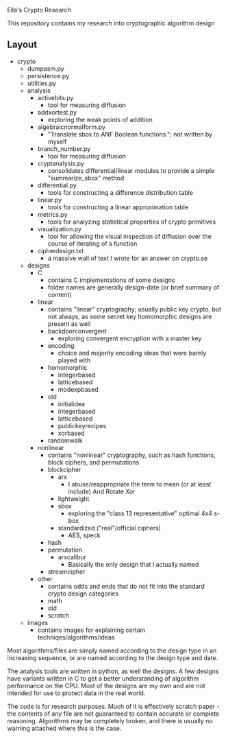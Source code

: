 Ella's Crypto Research

This repository contains my research into cryptographic algorithm design

Layout
----
- crypto
    - dumpasm.py
    - persistence.py
    - utilities.py    
    - analysis 
        - activebits.py
            - tool for measuring diffusion
        - addxortest.py
            - exploring the weak points of addition
        - algebraicnormalform.py
            - "Translate sbox to ANF Boolean functions."; not written by myself
        - branch_number.py
            - tool for measuring diffusion
        - cryptanalysis.py
            - consolidates differential/linear modules to provide a simple "summarize_sbox" method
        - differential.py
            - tools for constructing a difference distribution table
        - linear.py
            - tools for constructing a linear approximation table
        - metrics.py
            - tools for analyzing statistical properties of crypto primitives
        - visualization.py
            - tool for allowing the visual inspection of diffusion over the course of iterating of a function
        - cipherdesign.txt
            - a massive wall of text I wrote for an answer on crypto.se
    - designs            
        - C
            - contains C implementations of some designs
            - folder names are generally design-date (or brief summary of content)   
        - linear
            - contains "linear" cryptography; usually public key crypto, but not always, as some secret key homomorphic designs are present as well 
            - backdoorconvergent
                - exploring convergent encryption with a master key
            - encoding
                - choice and majority encoding ideas that were barely played with
            - homomorphic                    
                - integerbased
                - latticebased                       
                - modexpbased
             - old
                 - initialidea
                 - integerbased
                 - latticebased
                 - publickeyrecipes
                 - xorbased                
            - randomwalk
        - nonlinear
            - contains "nonlinear" cryptography, such as hash functions, block ciphers, and permutations
            - blockcipher
                - arx
                    - I abuse/reappropriate the term to mean (or at least include) And Rotate Xor
                - lightweight
                - sbox
                    - exploring the "class 13 representative" optimal 4x4 s-box
                - standardized ("real"/official ciphers)
                    - AES, speck                                     
            - hash             
            - permutation
                - arxcalibur
                    - Basically the only design that I actually named
            - streamcipher
        - other
            - contains odds and ends that do not fit into the standard crypto design categories    
            - math
            - old
            - scratch           
    - images
        - contains images for explaining certain techniqes/algorithms/ideas
           

Most algorithms/files are simply named according to the design type in an increasing sequence, or are named according to the design type and date.
    
The analysis tools are written in python, as well the designs. A few designs have variants written in C to get a better understanding of algorithm performance on the CPU.
Most of the designs are my own and are not intended for use to protect data in the real world. 

The code is for research purposes. Much of it is effectively scratch paper - the contents of any file are not guaranteed to contain accurate or complete reasoning. Algorithms may be completely broken, and there is usually no warning attached where this is the case.